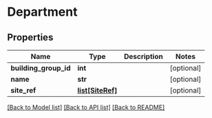 # Department

## Properties
Name | Type | Description | Notes
------------ | ------------- | ------------- | -------------
**building_group_id** | **int** |  | [optional] 
**name** | **str** |  | [optional] 
**site_ref** | [**list[SiteRef]**](SiteRef.md) |  | [optional] 

[[Back to Model list]](../README.md#documentation-for-models) [[Back to API list]](../README.md#documentation-for-api-endpoints) [[Back to README]](../README.md)

